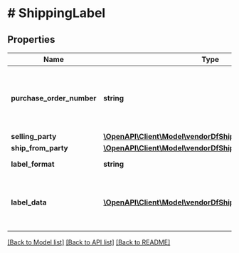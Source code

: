 # # ShippingLabel

## Properties

Name | Type | Description | Notes
------------ | ------------- | ------------- | -------------
**purchase_order_number** | **string** | This field will contain the Purchase Order Number for this order. |
**selling_party** | [**\OpenAPI\Client\Model\vendorDfShipping\PartyIdentification**](PartyIdentification.md) |  |
**ship_from_party** | [**\OpenAPI\Client\Model\vendorDfShipping\PartyIdentification**](PartyIdentification.md) |  |
**label_format** | **string** | Format of the label. |
**label_data** | [**\OpenAPI\Client\Model\vendorDfShipping\LabelData[]**](LabelData.md) | Provides the details of the packages in this shipment. |

[[Back to Model list]](../../README.md#models) [[Back to API list]](../../README.md#endpoints) [[Back to README]](../../README.md)
